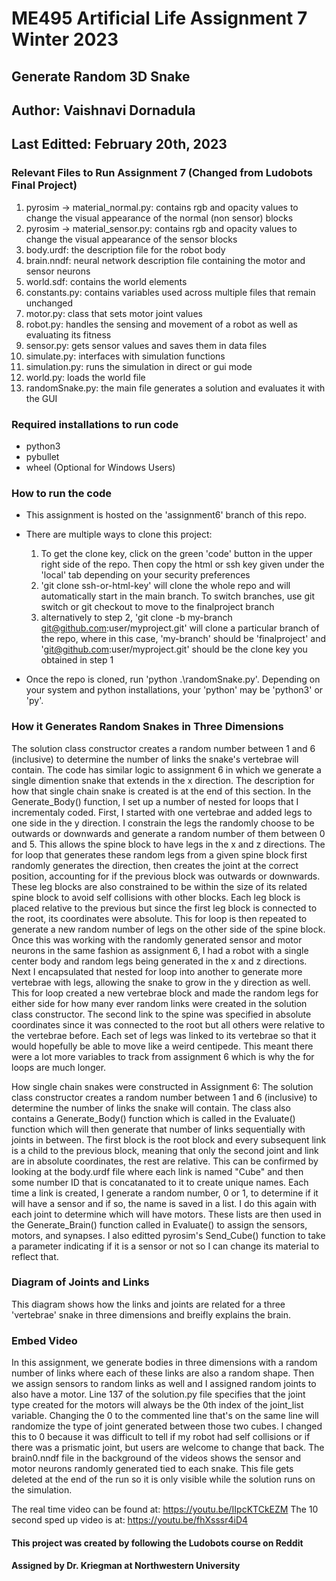 # ME495 Artificial Life Assignment 7 Winter 2023

## Generate Random 3D Snake
## Author: Vaishnavi Dornadula
## Last Editted: February 20th, 2023

### Relevant Files to Run Assignment 7 (Changed from Ludobots Final Project)
1. pyrosim -> material_normal.py: contains rgb and opacity values to change the visual appearance of the normal (non sensor) blocks
2. pyrosim -> material_sensor.py: contains rgb and opacity values to change the visual appearance of the sensor blocks
3. body.urdf: the description file for the robot body
4. brain.nndf: neural network description file containing the motor and sensor neurons
5. world.sdf: contains the world elements
6. constants.py: contains variables used across multiple files that remain unchanged 
7. motor.py: class that sets motor joint values
8. robot.py: handles the sensing and movement of a robot as well as evaluating its fitness
9. sensor.py: gets sensor values and saves them in data files
10. simulate.py: interfaces with simulation functions
11. simulation.py: runs the simulation in direct or gui mode
12. world.py: loads the world file 
13. randomSnake.py: the main file generates a solution and evaluates it with the GUI

### Required installations to run code
- python3
- pybullet
- wheel (Optional for Windows Users)

### How to run the code
- This assignment is hosted on the 'assignment6' branch of this repo.
- There are multiple ways to clone this project:
    1. To get the clone key, click on the green 'code' button in the upper right side of the repo. Then copy the html or ssh key given under the 'local' tab depending on your security preferences
    2. 'git clone ssh-or-html-key' will clone the whole repo and will automatically start in the main branch. To switch branches, use git switch or git checkout to move to the finalproject branch
    3. alternatively to step 2, 'git clone -b my-branch git@github.com:user/myproject.git' will clone a particular branch of the repo, where in this case, 'my-branch' should be 'finalproject' and 'git@github.com:user/myproject.git' should be the clone key you obtained in step 1

- Once the repo is cloned, run 'python .\randomSnake.py'. Depending on your system and python installations, your 'python' may be 'python3' or 'py'.

### How it Generates Random Snakes in Three Dimensions
The solution class constructor creates a random number between 1 and 6 (inclusive) to determine the number of links the snake's vertebrae will contain. The code has similar logic to assignment 6 in which we generate a single dimention snake that extends in the x direction. The description for how that single chain snake is created is at the end of this section. In the Generate_Body() function, I set up a number of nested for loops that I incrementaly coded. First, I started with one vertebrae and added legs to one side in the y direction. I constrain the legs the randomly choose to be outwards or downwards and generate a random number of them between 0 and 5. This allows the spine block to have legs in the x and z directions. The for loop that generates these random legs from a given spine block first randomly generates the direction, then creates the joint at the correct position, accounting for if the previous block was outwards or downwards. These leg blocks are also constrained to be within the size of its related spine block to avoid self collisions with other blocks. Each leg block is placed relative to the previous but since the first leg block is connected to the root, its coordinates were absolute. This for loop is then repeated to generate a new random number of legs on the other side of the spine block. Once this was working with the randomly generated sensor and motor neurons in the same fashion as assignment 6, I had a robot with a single center body and random legs being generated in the x and z directions. Next I encapsulated that nested for loop into another to generate more vertebrae with legs, allowing the snake to grow in the y direction as well. This for loop created a new vertebrae block and made the random legs for either side for how many ever random links were created in the solution class constructor. The second link to the spine was specified in absolute coordinates since it was connected to the root but all others were relative to the vertebrae before. Each set of legs was linked to its vertebrae so that it would hopefully be able to move like a weird centipede. This meant there were a lot more variables to track from assignment 6 which is why the for loops are much longer. 

How single chain snakes were constructed in Assignment 6:
The solution class constructor creates a random number between 1 and 6 (inclusive) to determine the number of links the snake will contain. The class also contains a Generate_Body() function which is called in the Evaluate() function which will then generate that number of links sequentially with joints in between. The first block is the root block and every subsequent link is a child to the previous block, meaning that only the second joint and link are in absolute coordinates, the rest are relative. This can be confirmed by looking at the body.urdf file where each link is named "Cube" and then some number ID that is concatanated to it to create unique names. Each time a link is created, I generate a random number, 0 or 1, to determine if it will have a sensor and if so, the name is saved in a list. I do this again with each joint to determine which will have motors. These lists are then used in the Generate_Brain() function called in Evaluate() to assign the sensors, motors, and synapses. I also editted pyrosim's Send_Cube() function to take a parameter indicating if it is a sensor or not so I can change its material to reflect that.

### Diagram of Joints and Links
This diagram shows how the links and joints are related for a three 'vertebrae' snake in three dimensions and breifly explains the brain.


### Embed Video 
In this assignment, we generate bodies in three dimensions with a random number of links where each of these links are also a random shape. Then we assign sensors to random links as well and I assigned random joints to also have a motor. Line 137 of the solution.py file specifies that the joint type created for the motors will always be the 0th index of the joint_list variable. Changing the 0 to the commented line that's on the same line will randomize the type of joint generated between those two cubes. I changed this to 0 because it was difficult to tell if my robot had self collisions or if there was a prismatic joint, but users are welcome to change that back. The brain0.nndf file in the background of the videos shows the sensor and motor neurons randomly generated tied to each snake. This file gets deleted at the end of the run so it is only visible while the solution runs on the simulation.



The real time video can be found at: https://youtu.be/IIpcKTCkEZM
The 10 second sped up video is at: https://youtu.be/fhXsssr4iD4

#### This project was created by following the Ludobots course on Reddit
#### Assigned by Dr. Kriegman at Northwestern University
